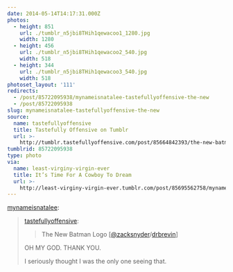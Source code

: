 ```yaml
---
date: 2014-05-14T14:17:31.000Z
photos:
  - height: 851
    url: ./tumblr_n5jbi8THih1qewacoo1_1280.jpg
    width: 1280
  - height: 456
    url: ./tumblr_n5jbi8THih1qewacoo2_540.jpg
    width: 518
  - height: 344
    url: ./tumblr_n5jbi8THih1qewacoo3_540.jpg
    width: 518
photoset_layout: '111'
redirects:
  - /post/85722095938/mynameisnatalee-tastefullyoffensive-the-new
  - /post/85722095938
slug: mynameisnatalee-tastefullyoffensive-the-new
source:
  name: tastefullyoffensive
  title: Tastefully Offensive on Tumblr
  url: >-
    http://tumblr.tastefullyoffensive.com/post/85664842393/the-new-batman-logo-zacksnyderhappyharrytoons
tumblrid: 85722095938
type: photo
via:
  name: least-virginy-virgin-ever
  title: It’s Time For A Cowboy To Dream
  url: >-
    http://least-virginy-virgin-ever.tumblr.com/post/85695562758/mynameisnatalee-tastefullyoffensive-the-new
---
```

<p><a class="tumblr_blog" href="http://mynameisnatalee.tumblr.com/post/85670903257/tastefullyoffensive-the-new-batman-logo">mynameisnatalee</a>:</p>
<blockquote>
<p><a class="tumblr_blog" href="http://tumblr.tastefullyoffensive.com/post/85664842393/the-new-batman-logo-zacksnyder-drbrevin">tastefullyoffensive</a>:</p>
<blockquote>
<p>The New Batman Logo [<a href="https://twitter.com/ZackSnyder/status/466249462348644352">@zacksnyder</a>/<a href="http://www.reddit.com/r/funny/comments/25hdrc/the_new_batman_logo/">drbrevin</a>]</p>
</blockquote>
<p>OH MY GOD. THANK YOU.</p>
<p>I seriously thought I was the only one seeing that.</p>
</blockquote>
